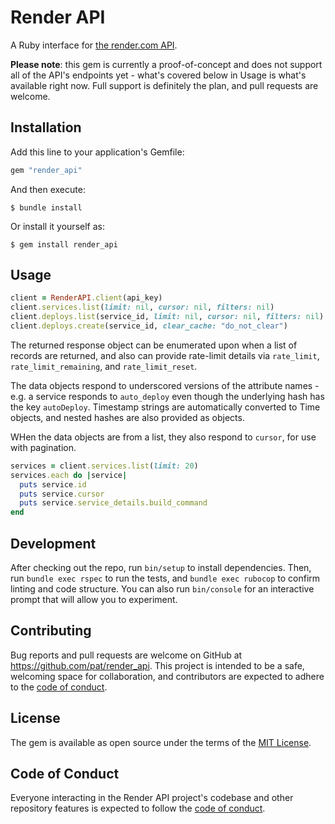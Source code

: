 # Render API

A Ruby interface for [the render.com API](https://render.com/docs/api).

**Please note**: this gem is currently a proof-of-concept and does not support all of the API's endpoints yet - what's covered below in Usage is what's available right now. Full support is definitely the plan, and pull requests are welcome.

## Installation

Add this line to your application's Gemfile:

```ruby
gem "render_api"
```

And then execute:

    $ bundle install

Or install it yourself as:

    $ gem install render_api

## Usage

```ruby
client = RenderAPI.client(api_key)
client.services.list(limit: nil, cursor: nil, filters: nil)
client.deploys.list(service_id, limit: nil, cursor: nil, filters: nil)
client.deploys.create(service_id, clear_cache: "do_not_clear")
```

The returned response object can be enumerated upon when a list of records are returned, and also can provide rate-limit details via `rate_limit`, `rate_limit_remaining`, and `rate_limit_reset`.

The data objects respond to underscored versions of the attribute names - e.g. a service responds to `auto_deploy` even though the underlying hash has the key `autoDeploy`. Timestamp strings are automatically converted to Time objects, and nested hashes are also provided as objects.

WHen the data objects are from a list, they also respond to `cursor`, for use with pagination.

```ruby
services = client.services.list(limit: 20)
services.each do |service|
  puts service.id
  puts service.cursor
  puts service.service_details.build_command
end
```

## Development

After checking out the repo, run `bin/setup` to install dependencies. Then, run `bundle exec rspec` to run the tests, and `bundle exec rubocop` to confirm linting and code structure. You can also run `bin/console` for an interactive prompt that will allow you to experiment.

## Contributing

Bug reports and pull requests are welcome on GitHub at https://github.com/pat/render_api. This project is intended to be a safe, welcoming space for collaboration, and contributors are expected to adhere to the [code of conduct](https://github.com/pat/render_api/blob/main/CODE_OF_CONDUCT.md).

## License

The gem is available as open source under the terms of the [MIT License](https://opensource.org/licenses/MIT).

## Code of Conduct

Everyone interacting in the Render API project's codebase and other repository features is expected to follow the [code of conduct](https://github.com/pat/render_api/blob/main/CODE_OF_CONDUCT.md).
